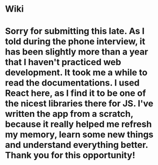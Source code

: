 # Wiki

# Sorry for submitting this late. As I told during the phone interview, it has been slightly more than a year that I haven't practiced web development. It took me a while to read the documentations. I used React here, as I find it to be one of the nicest libraries there for JS. I've written the app from a scratch, because it really helped me refresh my memory, learn some new things and understand everything better. Thank you for this opportunity!

